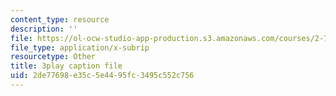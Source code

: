 ```yaml
---
content_type: resource
description: ''
file: https://ol-ocw-studio-app-production.s3.amazonaws.com/courses/2-71-optics-spring-2009/2de77698e35c5e4495fc3495c552c756_X6cea7dAhBc.vtt
file_type: application/x-subrip
resourcetype: Other
title: 3play caption file
uid: 2de77698-e35c-5e44-95fc-3495c552c756
---
```

